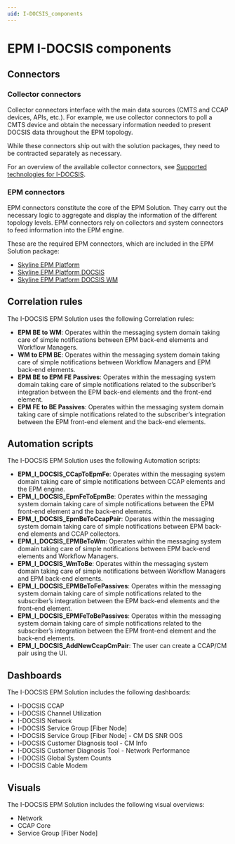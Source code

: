 ```yaml
---
uid: I-DOCSIS_components
---
```


# EPM I-DOCSIS components

## Connectors

### Collector connectors

Collector connectors interface with the main data sources (CMTS and CCAP devices, APIs, etc.). For example, we use collector connectors to poll a CMTS device and obtain the necessary information needed to present DOCSIS data throughout the EPM topology.

While these connectors ship out with the solution packages, they need to be contracted separately as necessary.

For an overview of the available collector connectors, see [Supported technologies for I-DOCSIS](xref:I-DOCSIS_supported_technologies).

### EPM connectors

EPM connectors constitute the core of the EPM Solution. They carry out the necessary logic to aggregate and display the information of the different topology levels. EPM connectors rely on collectors and system connectors to feed information into the EPM engine.

These are the required EPM connectors, which are included in the EPM Solution package:

- [Skyline EPM Platform](https://catalog.dataminer.services/result/driver/7207)
- [Skyline EPM Platform DOCSIS](https://catalog.dataminer.services/result/driver/7209)
- [Skyline EPM Platform DOCSIS WM](https://catalog.dataminer.services/result/driver/7212)

## Correlation rules

The I-DOCSIS EPM Solution uses the following Correlation rules:

- **EPM BE to WM**: Operates within the messaging system domain taking care of simple notifications between EPM back-end elements and Workflow Managers.
- **WM to EPM BE**: Operates within the messaging system domain taking care of simple notifications between Workflow Managers and EPM back-end elements.
- **EPM BE to EPM FE Passives**: Operates within the messaging system domain taking care of simple notifications related to the subscriber’s integration between the EPM back-end elements and the front-end element.
- **EPM FE to BE Passives**: Operates within the messaging system domain taking care of simple notifications related to the subscriber’s integration between the EPM front-end element and the back-end elements.

## Automation scripts

The I-DOCSIS EPM Solution uses the following Automation scripts:

- **EPM_I_DOCSIS_CCapToEpmFe**: Operates within the messaging system domain taking care of simple notifications between CCAP elements and the EPM engine.
- **EPM_I_DOCSIS_EpmFeToEpmBe**: Operates within the messaging system domain taking care of simple notifications between the EPM front-end element and the back-end elements.
- **EPM_I_DOCSIS_EpmBeToCcapPair**: Operates within the messaging system domain taking care of simple notifications between EPM back-end elements and CCAP collectors.
- **EPM_I_DOCSIS_EPMBeToWm**: Operates within the messaging system domain taking care of simple notifications between EPM back-end elements and Workflow Managers.
- **EPM_I_DOCSIS_WmToBe**: Operates within the messaging system domain taking care of simple notifications between Workflow Managers and EPM back-end elements.
- **EPM_I_DOCSIS_EPMBeToFePassives**: Operates within the messaging system domain taking care of simple notifications related to the subscriber’s integration between the EPM back-end elements and the front-end element.
- **EPM_I_DOCSIS_EPMFeToBePassives**: Operates within the messaging system domain taking care of simple notifications related to the subscriber’s integration between the EPM front-end element and the back-end elements.
- **EPM_I_DOCSIS_AddNewCcapCmPair**: The user can create a CCAP/CM pair using the UI.

## Dashboards

The I-DOCSIS EPM Solution includes the following dashboards:

- I-DOCSIS CCAP
- I-DOCSIS Channel Utilization
- I-DOCSIS Network
- I-DOCSIS Service Group [Fiber Node]
- I-DOCSIS Service Group [Fiber Node] - CM DS SNR OOS
- I-DOCSIS Customer Diagnosis tool - CM Info
- I-DOCSIS Customer Diagnosis Tool - Network Performance
- I-DOCSIS Global System Counts
- I-DOCSIS Cable Modem

## Visuals

The I-DOCSIS EPM Solution includes the following visual overviews:

- Network
- CCAP Core
- Service Group [Fiber Node]
